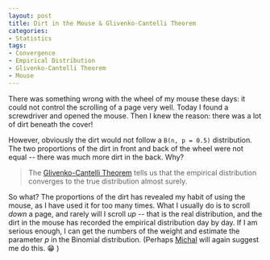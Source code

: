 ```yaml
---
layout: post
title: Dirt in the Mouse & Glivenko-Cantelli Theorem
categories:
- Statistics
tags:
- Convergence
- Empirical Distribution
- Glivenko-Cantelli Theorem
- Mouse
---
```


There was something wrong with the wheel of my mouse these days: it could not control the scrolling of a page very well. Today I found a screwdriver and opened the mouse. Then I knew the reason: there was a lot of dirt beneath the cover!

However, obviously the dirt would not follow a `B(n, p = 0.5)` distribution. The two proportions of the dirt in front and back of the wheel were not equal -- there was much more dirt in the back. Why?


> The [Glivenko-Cantelli Theorem](http://en.wikipedia.org/wiki/Glivenko-Cantelli_theorem) tells us that the empirical distribution converges to the true distribution almost surely.


So what? The proportions of the dirt has revealed my habit of using the mouse, as I have used it for too many times. What I usually do is to scroll _down_ a page, and rarely will I scroll _up_ -- that is the real distribution, and the dirt in the mouse has recorded the empirical distribution day by day. If I am serious enough, I can get the numbers of the weight and estimate the parameter _p_ in the Binomial distribution. (Perhaps [Michal](http://bojan.3e.pl/weblog) will again suggest me do this. :grin: )

